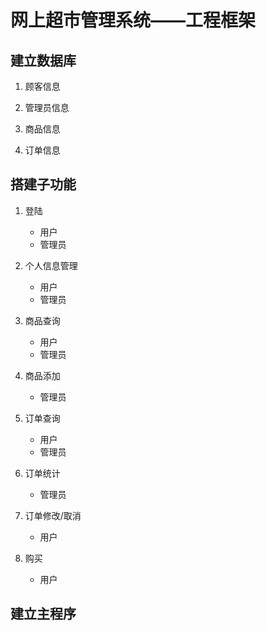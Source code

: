 # 网上超市管理系统——工程框架

## 建立数据库

1.  顾客信息

2.  管理员信息

3.  商品信息

4.  订单信息

## 搭建子功能

1.  登陆

    -   用户
    -   管理员

2.  个人信息管理

    -   用户
    -   管理员

3.  商品查询

    -   用户
    -   管理员

4.  商品添加

    -   管理员

5.  订单查询

    -   用户
    -   管理员

6.  订单统计

    -   管理员

7.  订单修改/取消

    -   用户

8.  购买

    -   用户

## 建立主程序
